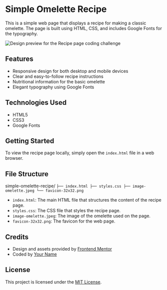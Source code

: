 # Simple Omelette Recipe

This is a simple web page that displays a recipe for making a classic omelette. The page is built using HTML, CSS, and includes Google Fonts for the typography.

![Design preview for the Recipe page coding challenge](./design/desktop-preview.jpg)

## Features

- Responsive design for both desktop and mobile devices
- Clear and easy-to-follow recipe instructions
- Nutritional information for the basic omelette
- Elegant typography using Google Fonts

## Technologies Used

- HTML5
- CSS3
- Google Fonts

## Getting Started

To view the recipe page locally, simply open the `index.html` file in a web browser.

## File Structure

simple-omelette-recipe/
`
├── index.html
├── styles.css
├── image-omelette.jpeg
└── favicon-32x32.png
`
- `index.html`: The main HTML file that structures the content of the recipe page.
- `styles.css`: The CSS file that styles the recipe page.
- `image-omelette.jpeg`: The image of the omelette used on the page.
- `favicon-32x32.png`: The favicon for the web page.

## Credits

- Design and assets provided by [Frontend Mentor](https://www.frontendmentor.io/)
- Coded by [Your Name](https://github.com/your-username)

## License

This project is licensed under the [MIT License](LICENSE).

